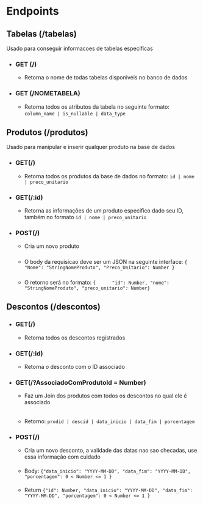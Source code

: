 # Endpoints

## Tabelas (/tabelas)
Usado para conseguir informacoes de tabelas especificas
- ### GET (/)
    - Retorna o nome de todas tabelas disponiveis no banco de dados
- ### GET (/NOMETABELA)
    - Retorna todos os atributos da tabela no seguinte formato:
        `column_name | is_nullable | data_type`

## Produtos (/produtos)
Usado para manipular e inserir qualquer produto na base de dados
- ### GET(/)
    -   Retorna todos os produtos da base de dados no formato:
        `id | nome | preco_unitario`
- ### GET(/:id)
    -   Retorna as informações de um produto especifico dado seu ID, também no formato
        `id | nome | preco_unitario`
- ### POST(/)
    - Cria um novo produto
    #####
    - O body da requisicao deve ser um JSON na seguinte interface:
    `{
        	"Nome": "StringNomeProduto",
	"Preco_Unitario": Number
    }`
    #####
    - O retorno será no formato:
    `{		"id": Number,
		"nome": "StringNomeProduto",
		"preco_unitario": Number}`

## Descontos (/descontos)

- ### GET(/)
    -   Retorna todos os descontos registrados

- ### GET(/:id)
    -   Retorna o desconto com o ID associado

- ### GET(/?AssociadoComProdutoId = Number)
    - Faz um Join dos produtos com todos os descontos no qual ele é associado
    ######
    - Retorno:
    `prodid | descid | data_inicio | data_fim | porcentagem`

- ### POST(/)
    -  Cria um novo desconto, a validade das datas nao sao checadas, use essa informação com cuidado
    ####
    -  Body:
    `{"data_inicio": "YYYY-MM-DD",
	"data_fim": "YYYY-MM-DD",
	"porcentagem": 0 < Number <= 1
    }`
    ####
    - Return
    `{"id": Number,
    "data_inicio": "YYYY-MM-DD",
	"data_fim": "YYYY-MM-DD",
	"porcentagem": 0 < Number <= 1
    }`